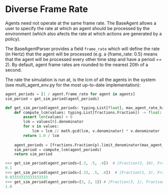 # Diverse Frame Rate

Agents need not operate at the same frame rate. The BaseAgent allows a user to specify the rate at which an agent should be processed by the environment (which also afects the rate at which actions are generated by a policy).

The BaseAgentParser provides a field ```frame_rate``` which will define the rate (in Hertz) that the agent will be processed (e.g. a {frame_rate: 0.5} means that the agent will be processed every other time step and have a period == 2). By default, agent frame rates are rounded to the nearest 20th of a second.

The rate the simulation is run at, is the lcm of all the agents in the system (see multi_agent_env.py for the most up-to-date implementation):

```python
agent_periods = [1 / agent.frame_rate for agent in agents]
sim_period = get_sim_period(agent_periods)
```

```python
def get_sim_period(agent_periods: typing.List[float], max_agent_rate_hz: int = 20):
    def compute_lcm(values: typing.List[fractions.Fraction]) -> float:
        assert len(values) > 0
        lcm = values[0].denominator
        for v in values:
            lcm = lcm // math.gcd(lcm, v.denominator) * v.denominator
        return 1.0 / lcm
    
    agent_periods = [fractions.Fraction(p).limit_denominator(max_agent_rate_hz) for p in agent_periods]
    sim_period = compute_lcm(agent_periods)
    return sim_period
```

```python
>>> get_sim_period(agent_periods=[.3, .5, .4])  # [Fraction(3, 10), Fraction(1, 2), Fraction(2, 5)]
0.1
>>> get_sim_period(agent_periods=[.33, .5, .4])  # [Fraction(1, 3), Fraction(1, 2), Fraction(2, 5)]
0.03333333333333333
>>> get_sim_period(agent_periods=[3, 2, 1]) # [Fraction(3, 1), Fraction(2, 1), Fraction(1, 1)]
1.0
```

